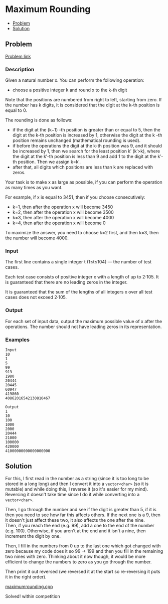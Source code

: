 # Maximum Rounding
- [Problem](#problem)
- [Solution](#solution)

## Problem
[Problem link](https://codeforces.com/contest/1857/problem/B)

### Description
Given a natural number x. You can perform the following operation:
- choose a positive integer k and round x to the k-th digit 

Note that the positions are numbered from right to left, starting from zero. If the number has k
digits, it is considered that the digit at the k-th position is equal to 0.

The rounding is done as follows:
- if the digit at the (k−1) -th position is greater than or equal to 5, then the digit at the k-th position is increased by 1, otherwise the digit at the k
-th position remains unchanged (mathematical rounding is used).
- if before the operations the digit at the k-th position was 9, and it should be increased by 1, then we search for the least position k′ (k′>k), where the digit at the k′-th position is less than 9 and add 1 to the digit at the k′-th position. Then we assign k=k′.
- after that, all digits which positions are less than k are replaced with zeros.

Your task is to make x as large as possible, if you can perform the operation as many times as you want.

For example, if x is equal to 3451, then if you choose consecutively:
- k=1, then after the operation x will become 3450
- k=2, then after the operation x will become 3500
- k=3, then after the operation x will become 4000
- k=4, then after the operation x will become 0

To maximize the answer, you need to choose k=2 first, and then k=3, then the number will become 4000.

### Input
The first line contains a single integer t (1≤t≤104) — the number of test cases.

Each test case consists of positive integer x with a length of up to 2⋅105. It is guaranteed that there are no leading zeros in the integer.

It is guaranteed that the sum of the lengths of all integers x over all test cases does not exceed 2⋅105.

### Output
For each set of input data, output the maximum possible value of x after the operations. The number should not have leading zeros in its representation.

### Examples
```
Input
10
1
5
99
913
1980
20444
20445
60947
419860
40862016542130810467

Output
1
10
100
1000
2000
20444
21000
100000
420000
41000000000000000000
```

## Solution
For this, I first read in the number as a string (since it is too long to be stored in a long long) and then I convert it into a `vector<char>` (so it is mutable) and while doing this, I reverse it (so it's easier for my mind). Reversing it doesn't take time since I do it while converting into a `vector<char>`.

Then, I go through the number and see if the digit is greater than 5, if it is then you need to see how far this affects others. If the next one is a 9, then it doesn't just affect these two, it also affects the one after the nine.  
Then, if you reach the end (e.g. 99), add a one to the end of the number (e.g. 100). Otherwise, if you aren't at the end and it isn't a nine, then increment the digit by one.  

Then, I fill in the numbers from 0 up to the last one which got changed with zero because my code does it so 99 -> 199 and then you fill in the remaining two nines with zero. Thinking about it now though, it would be more efficient to change the numbers to zero as you go through the number.

Then print it out reversed (we reversed it at the start so re-reversing it puts it in the right order).  

[maximumrounding.cpp](./maximumrounding.cpp)

Solved! within competition